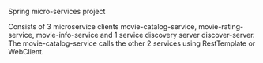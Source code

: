 Spring micro-services project

Consists of 3 microservice clients movie-catalog-service, movie-rating-service, movie-info-service and 
1 service discovery server discover-server. The movie-catalog-service calls the other 2 services using
RestTemplate or WebClient.

